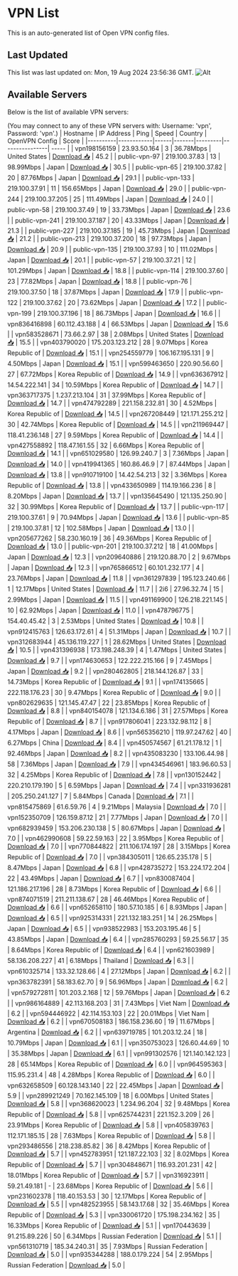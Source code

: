 # VPN List

This is an auto-generated list of Open VPN config files.

## Last Updated

This list was last updated on: Mon, 19 Aug 2024 23:56:36 GMT.
![Alt](https://repobeats.axiom.co/api/embed/186b98318ef1479477931607c1ad7d823f12451f.svg "Repobeats analytics image")

## Available Servers

Below is the list of available VPN servers:

(You may connect to any of these VPN servers with: Username: 'vpn', Password: 'vpn'.)
| Hostname | IP Address | Ping | Speed | Country | OpenVPN Config | Score |
|----------|------------|------|-------|---------|----------------| ----- |
| vpn198156159 | 23.93.50.164 | 3 | 36.78Mbps | United States | [Download 📥](./configs/server_0_US.ovpn) | 45.2 |
| public-vpn-97 | 219.100.37.83 | 13 | 98.99Mbps | Japan | [Download 📥](./configs/server_1_JP.ovpn) | 30.5 |
| public-vpn-65 | 219.100.37.82 | 20 | 87.76Mbps | Japan | [Download 📥](./configs/server_2_JP.ovpn) | 29.1 |
| public-vpn-133 | 219.100.37.91 | 11 | 156.65Mbps | Japan | [Download 📥](./configs/server_3_JP.ovpn) | 29.0 |
| public-vpn-244 | 219.100.37.205 | 25 | 111.49Mbps | Japan | [Download 📥](./configs/server_4_JP.ovpn) | 24.0 |
| public-vpn-58 | 219.100.37.49 | 19 | 33.73Mbps | Japan | [Download 📥](./configs/server_5_JP.ovpn) | 23.6 |
| public-vpn-241 | 219.100.37.187 | 20 | 43.33Mbps | Japan | [Download 📥](./configs/server_6_JP.ovpn) | 21.3 |
| public-vpn-227 | 219.100.37.185 | 19 | 45.73Mbps | Japan | [Download 📥](./configs/server_7_JP.ovpn) | 21.2 |
| public-vpn-213 | 219.100.37.200 | 18 | 97.73Mbps | Japan | [Download 📥](./configs/server_8_JP.ovpn) | 20.9 |
| public-vpn-135 | 219.100.37.93 | 10 | 111.02Mbps | Japan | [Download 📥](./configs/server_9_JP.ovpn) | 20.1 |
| public-vpn-57 | 219.100.37.21 | 12 | 101.29Mbps | Japan | [Download 📥](./configs/server_10_JP.ovpn) | 18.8 |
| public-vpn-114 | 219.100.37.60 | 23 | 77.82Mbps | Japan | [Download 📥](./configs/server_11_JP.ovpn) | 18.8 |
| public-vpn-76 | 219.100.37.50 | 18 | 37.87Mbps | Japan | [Download 📥](./configs/server_12_JP.ovpn) | 17.9 |
| public-vpn-122 | 219.100.37.62 | 20 | 73.62Mbps | Japan | [Download 📥](./configs/server_13_JP.ovpn) | 17.2 |
| public-vpn-199 | 219.100.37.196 | 18 | 86.73Mbps | Japan | [Download 📥](./configs/server_14_JP.ovpn) | 16.6 |
| vpn836416898 | 60.112.43.188 | 4 | 66.53Mbps | Japan | [Download 📥](./configs/server_15_JP.ovpn) | 15.6 |
| vpn583528671 | 73.66.2.97 | 38 | 2.08Mbps | United States | [Download 📥](./configs/server_16_US.ovpn) | 15.5 |
| vpn403790020 | 175.203.123.212 | 28 | 9.07Mbps | Korea Republic of | [Download 📥](./configs/server_17_KR.ovpn) | 15.1 |
| vpn254559779 | 106.167.195.131 | 9 | 4.50Mbps | Japan | [Download 📥](./configs/server_18_JP.ovpn) | 15.1 |
| vpn599463650 | 220.90.56.60 | 27 | 67.72Mbps | Korea Republic of | [Download 📥](./configs/server_19_KR.ovpn) | 14.9 |
| vpn636367912 | 14.54.222.141 | 34 | 10.59Mbps | Korea Republic of | [Download 📥](./configs/server_20_KR.ovpn) | 14.7 |
| vpn363717375 | 1.237.213.104 | 31 | 37.99Mbps | Korea Republic of | [Download 📥](./configs/server_21_KR.ovpn) | 14.7 |
| vpn474792289 | 221.158.232.81 | 30 | 4.52Mbps | Korea Republic of | [Download 📥](./configs/server_22_KR.ovpn) | 14.5 |
| vpn267208449 | 121.171.255.212 | 30 | 42.74Mbps | Korea Republic of | [Download 📥](./configs/server_23_KR.ovpn) | 14.5 |
| vpn211969447 | 118.41.236.148 | 27 | 9.59Mbps | Korea Republic of | [Download 📥](./configs/server_24_KR.ovpn) | 14.4 |
| vpn427558892 | 118.47.161.55 | 32 | 6.66Mbps | Korea Republic of | [Download 📥](./configs/server_25_KR.ovpn) | 14.1 |
| vpn651029580 | 126.99.240.7 | 3 | 7.36Mbps | Japan | [Download 📥](./configs/server_26_JP.ovpn) | 14.0 |
| vpn419941365 | 160.86.46.9 | 7 | 87.44Mbps | Japan | [Download 📥](./configs/server_27_JP.ovpn) | 13.8 |
| vpn910719100 | 14.42.54.213 | 32 | 3.36Mbps | Korea Republic of | [Download 📥](./configs/server_28_KR.ovpn) | 13.8 |
| vpn433650989 | 114.19.166.236 | 8 | 8.20Mbps | Japan | [Download 📥](./configs/server_29_JP.ovpn) | 13.7 |
| vpn135645490 | 121.135.250.90 | 32 | 30.99Mbps | Korea Republic of | [Download 📥](./configs/server_30_KR.ovpn) | 13.7 |
| public-vpn-117 | 219.100.37.61 | 9 | 70.94Mbps | Japan | [Download 📥](./configs/server_31_JP.ovpn) | 13.6 |
| public-vpn-85 | 219.100.37.81 | 12 | 102.58Mbps | Japan | [Download 📥](./configs/server_32_JP.ovpn) | 13.0 |
| vpn205677262 | 58.230.160.19 | 36 | 49.36Mbps | Korea Republic of | [Download 📥](./configs/server_33_KR.ovpn) | 13.0 |
| public-vpn-201 | 219.100.37.212 | 18 | 41.00Mbps | Japan | [Download 📥](./configs/server_34_JP.ovpn) | 12.3 |
| vpn209640886 | 219.120.88.70 | 2 | 9.67Mbps | Japan | [Download 📥](./configs/server_35_JP.ovpn) | 12.3 |
| vpn765866512 | 60.101.232.177 | 4 | 23.76Mbps | Japan | [Download 📥](./configs/server_36_JP.ovpn) | 11.8 |
| vpn361297839 | 195.123.240.66 | 1 | 12.17Mbps | United States | [Download 📥](./configs/server_37_US.ovpn) | 11.7 |
| 2i6 | 27.96.32.74 | 15 | 2.99Mbps | Japan | [Download 📥](./configs/server_38_JP.ovpn) | 11.5 |
| vpn491169900 | 126.218.221.145 | 10 | 62.92Mbps | Japan | [Download 📥](./configs/server_39_JP.ovpn) | 11.0 |
| vpn478796775 | 154.40.45.42 | 3 | 2.53Mbps | United States | [Download 📥](./configs/server_40_US.ovpn) | 10.8 |
| vpn912415763 | 126.63.172.61 | 4 | 51.31Mbps | Japan | [Download 📥](./configs/server_41_JP.ovpn) | 10.7 |
| vpn312683944 | 45.136.119.227 | 1 | 28.62Mbps | United States | [Download 📥](./configs/server_42_US.ovpn) | 10.5 |
| vpn431396938 | 173.198.248.39 | 4 | 1.47Mbps | United States | [Download 📥](./configs/server_43_US.ovpn) | 9.7 |
| vpn174630653 | 122.222.215.166 | 9 | 7.45Mbps | Japan | [Download 📥](./configs/server_44_JP.ovpn) | 9.2 |
| vpn280462805 | 218.144.126.87 | 33 | 14.73Mbps | Korea Republic of | [Download 📥](./configs/server_45_KR.ovpn) | 9.1 |
| vpn174135665 | 222.118.176.23 | 30 | 9.47Mbps | Korea Republic of | [Download 📥](./configs/server_46_KR.ovpn) | 9.0 |
| vpn802629635 | 121.145.47.47 | 22 | 23.85Mbps | Korea Republic of | [Download 📥](./configs/server_47_KR.ovpn) | 8.8 |
| vpn840154078 | 121.134.6.186 | 31 | 27.57Mbps | Korea Republic of | [Download 📥](./configs/server_48_KR.ovpn) | 8.7 |
| vpn917806041 | 223.132.98.112 | 8 | 4.17Mbps | Japan | [Download 📥](./configs/server_49_JP.ovpn) | 8.6 |
| vpn565356210 | 119.97.247.62 | 40 | 6.27Mbps | China | [Download 📥](./configs/server_50_CN.ovpn) | 8.4 |
| vpn450574567 | 61.21.178.12 | 1 | 92.46Mbps | Japan | [Download 📥](./configs/server_51_JP.ovpn) | 8.2 |
| vpn435083230 | 133.106.44.98 | 58 | 7.36Mbps | Japan | [Download 📥](./configs/server_52_JP.ovpn) | 7.9 |
| vpn434546961 | 183.96.60.53 | 32 | 4.25Mbps | Korea Republic of | [Download 📥](./configs/server_53_KR.ovpn) | 7.8 |
| vpn130152442 | 220.210.179.190 | 5 | 6.59Mbps | Japan | [Download 📥](./configs/server_54_JP.ovpn) | 7.4 |
| vpn331936281 | 205.250.241.127 | 7 | 5.84Mbps | Canada | [Download 📥](./configs/server_55_CA.ovpn) | 7.1 |
| vpn815475869 | 61.6.59.76 | 4 | 9.21Mbps | Malaysia | [Download 📥](./configs/server_56_MY.ovpn) | 7.0 |
| vpn152350709 | 126.159.87.12 | 21 | 7.77Mbps | Japan | [Download 📥](./configs/server_57_JP.ovpn) | 7.0 |
| vpn682939459 | 153.206.230.138 | 5 | 80.67Mbps | Japan | [Download 📥](./configs/server_58_JP.ovpn) | 7.0 |
| vpn462990608 | 59.22.59.163 | 22 | 3.95Mbps | Korea Republic of | [Download 📥](./configs/server_59_KR.ovpn) | 7.0 |
| vpn770844822 | 211.106.174.197 | 28 | 3.15Mbps | Korea Republic of | [Download 📥](./configs/server_60_KR.ovpn) | 7.0 |
| vpn384305011 | 126.65.235.178 | 5 | 8.47Mbps | Japan | [Download 📥](./configs/server_61_JP.ovpn) | 6.8 |
| vpn428735272 | 153.224.172.204 | 22 | 43.49Mbps | Japan | [Download 📥](./configs/server_62_JP.ovpn) | 6.7 |
| vpn830087404 | 121.186.217.196 | 28 | 8.73Mbps | Korea Republic of | [Download 📥](./configs/server_63_KR.ovpn) | 6.6 |
| vpn874071519 | 211.211.138.67 | 28 | 46.46Mbps | Korea Republic of | [Download 📥](./configs/server_64_KR.ovpn) | 6.6 |
| vpn652658110 | 180.57.10.185 | 6 | 8.93Mbps | Japan | [Download 📥](./configs/server_65_JP.ovpn) | 6.5 |
| vpn925314331 | 221.132.183.251 | 14 | 26.25Mbps | Japan | [Download 📥](./configs/server_66_JP.ovpn) | 6.5 |
| vpn938522983 | 153.203.195.46 | 5 | 43.85Mbps | Japan | [Download 📥](./configs/server_67_JP.ovpn) | 6.4 |
| vpn285760293 | 59.25.56.17 | 35 | 8.64Mbps | Korea Republic of | [Download 📥](./configs/server_68_KR.ovpn) | 6.4 |
| vpn621603989 | 58.136.208.227 | 41 | 6.18Mbps | Thailand | [Download 📥](./configs/server_69_TH.ovpn) | 6.3 |
| vpn610325714 | 133.32.128.66 | 4 | 27.12Mbps | Japan | [Download 📥](./configs/server_70_JP.ovpn) | 6.2 |
| vpn363782391 | 58.183.62.70 | 9 | 56.96Mbps | Japan | [Download 📥](./configs/server_71_JP.ovpn) | 6.2 |
| vpn579272811 | 101.203.2.168 | 12 | 59.76Mbps | Japan | [Download 📥](./configs/server_72_JP.ovpn) | 6.2 |
| vpn986164889 | 42.113.168.203 | 31 | 7.43Mbps | Viet Nam | [Download 📥](./configs/server_73_VN.ovpn) | 6.2 |
| vpn594446922 | 42.114.153.103 | 22 | 20.01Mbps | Viet Nam | [Download 📥](./configs/server_74_VN.ovpn) | 6.2 |
| vpn670508183 | 186.158.236.60 | 19 | 11.67Mbps | Argentina | [Download 📥](./configs/server_75_AR.ovpn) | 6.2 |
| vpn639719785 | 101.203.12.24 | 18 | 10.79Mbps | Japan | [Download 📥](./configs/server_76_JP.ovpn) | 6.1 |
| vpn350753023 | 126.60.44.69 | 10 | 35.38Mbps | Japan | [Download 📥](./configs/server_77_JP.ovpn) | 6.1 |
| vpn991302576 | 121.140.142.123 | 28 | 65.14Mbps | Korea Republic of | [Download 📥](./configs/server_78_KR.ovpn) | 6.0 |
| vpn964595363 | 115.95.231.4 | 48 | 4.28Mbps | Korea Republic of | [Download 📥](./configs/server_79_KR.ovpn) | 6.0 |
| vpn632658509 | 60.128.143.140 | 22 | 22.45Mbps | Japan | [Download 📥](./configs/server_80_JP.ovpn) | 5.9 |
| vpn289921249 | 70.162.145.109 | 18 | 6.00Mbps | United States | [Download 📥](./configs/server_81_US.ovpn) | 5.8 |
| vpn368620023 | 1.234.96.204 | 32 | 9.48Mbps | Korea Republic of | [Download 📥](./configs/server_82_KR.ovpn) | 5.8 |
| vpn625744231 | 221.152.3.209 | 26 | 23.91Mbps | Korea Republic of | [Download 📥](./configs/server_83_KR.ovpn) | 5.8 |
| vpn405839763 | 112.171.185.15 | 28 | 7.63Mbps | Korea Republic of | [Download 📥](./configs/server_84_KR.ovpn) | 5.8 |
| vpn293486556 | 218.238.85.82 | 36 | 8.42Mbps | Korea Republic of | [Download 📥](./configs/server_85_KR.ovpn) | 5.7 |
| vpn452783951 | 121.187.22.103 | 32 | 8.02Mbps | Korea Republic of | [Download 📥](./configs/server_86_KR.ovpn) | 5.7 |
| vpn304848671 | 116.93.201.231 | 42 | 18.01Mbps | Korea Republic of | [Download 📥](./configs/server_87_KR.ovpn) | 5.7 |
| vpn316923911 | 59.21.49.181 | - | 23.68Mbps | Korea Republic of | [Download 📥](./configs/server_88_KR.ovpn) | 5.6 |
| vpn231602378 | 118.40.153.53 | 30 | 12.17Mbps | Korea Republic of | [Download 📥](./configs/server_89_KR.ovpn) | 5.5 |
| vpn482523955 | 58.143.17.68 | 32 | 35.46Mbps | Korea Republic of | [Download 📥](./configs/server_90_KR.ovpn) | 5.3 |
| vpn330061720 | 175.198.234.162 | 35 | 16.33Mbps | Korea Republic of | [Download 📥](./configs/server_91_KR.ovpn) | 5.1 |
| vpn170443639 | 91.215.89.226 | 50 | 6.34Mbps | Russian Federation | [Download 📥](./configs/server_92_RU.ovpn) | 5.1 |
| vpn561310719 | 185.34.240.31 | 35 | 7.93Mbps | Russian Federation | [Download 📥](./configs/server_93_RU.ovpn) | 5.0 |
| vpn935344288 | 188.0.179.224 | 54 | 2.95Mbps | Russian Federation | [Download 📥](./configs/server_94_RU.ovpn) | 5.0 |
